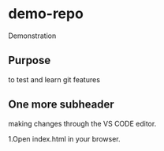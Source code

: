 # demo-repo
Demonstration

## Purpose
to test and learn git features

## One more subheader
making changes through the VS CODE editor.

1.Open index.html in your browser.
